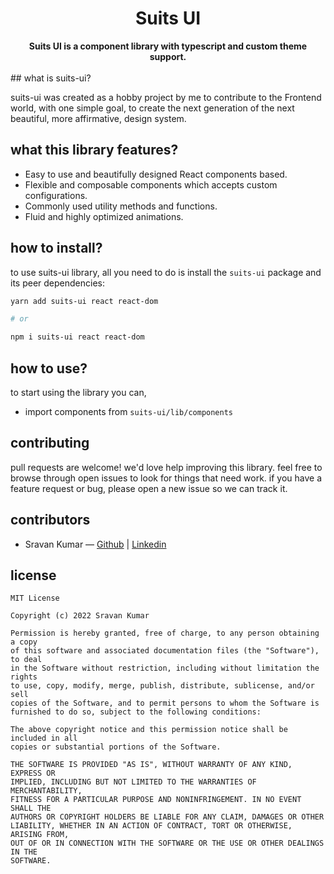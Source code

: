 <div align="center">
    <h1>Suits UI</h1>
    <strong>Suits UI is a component library with typescript and custom theme support.</strong>
</div>
<br>
## what is suits-ui?

suits-ui was created as a hobby project by me to contribute to the Frontend world, with one simple goal, to create the next generation of the next beautiful, more affirmative, design system.

## what this library features?

-   Easy to use and beautifully designed React components based.
-   Flexible and composable components which accepts custom configurations.
-   Commonly used utility methods and functions.
-   Fluid and highly optimized animations.

## how to install?

to use suits-ui library, all you need to do is install the `suits-ui` package and its peer dependencies:

```sh
yarn add suits-ui react react-dom

# or

npm i suits-ui react react-dom
```

## how to use?

to start using the library you can,

-   import components from `suits-ui/lib/components`

## contributing

pull requests are welcome! we'd love help improving this library. feel free to browse through open issues to look for things that need work. if you have a feature request or bug, please open a new issue so we can track it.

## contributors

-   Sravan Kumar — [Github](https://github.com/Sravan2305) | [Linkedin](https://www.linkedin.com/in/sravankumar23/)

## license

```
MIT License

Copyright (c) 2022 Sravan Kumar

Permission is hereby granted, free of charge, to any person obtaining a copy
of this software and associated documentation files (the "Software"), to deal
in the Software without restriction, including without limitation the rights
to use, copy, modify, merge, publish, distribute, sublicense, and/or sell
copies of the Software, and to permit persons to whom the Software is
furnished to do so, subject to the following conditions:

The above copyright notice and this permission notice shall be included in all
copies or substantial portions of the Software.

THE SOFTWARE IS PROVIDED "AS IS", WITHOUT WARRANTY OF ANY KIND, EXPRESS OR
IMPLIED, INCLUDING BUT NOT LIMITED TO THE WARRANTIES OF MERCHANTABILITY,
FITNESS FOR A PARTICULAR PURPOSE AND NONINFRINGEMENT. IN NO EVENT SHALL THE
AUTHORS OR COPYRIGHT HOLDERS BE LIABLE FOR ANY CLAIM, DAMAGES OR OTHER
LIABILITY, WHETHER IN AN ACTION OF CONTRACT, TORT OR OTHERWISE, ARISING FROM,
OUT OF OR IN CONNECTION WITH THE SOFTWARE OR THE USE OR OTHER DEALINGS IN THE
SOFTWARE.

```
